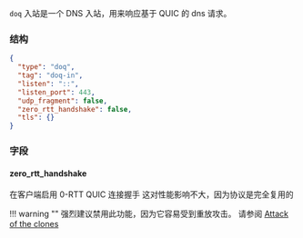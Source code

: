 `doq` 入站是一个 DNS 入站，用来响应基于 QUIC 的 dns 请求。

### 结构

```json
{
  "type": "doq",
  "tag": "doq-in",
  "listen": "::",
  "listen_port": 443,
  "udp_fragment": false,
  "zero_rtt_handshake": false,
  "tls": {}
}
```

### 字段

#### zero_rtt_handshake

在客户端启用 0-RTT QUIC 连接握手
这对性能影响不大，因为协议是完全复用的

!!! warning ""
强烈建议禁用此功能，因为它容易受到重放攻击。
请参阅 [Attack of the clones](https://blog.cloudflare.com/even-faster-connection-establishment-with-quic-0-rtt-resumption/#attack-of-the-clones)

